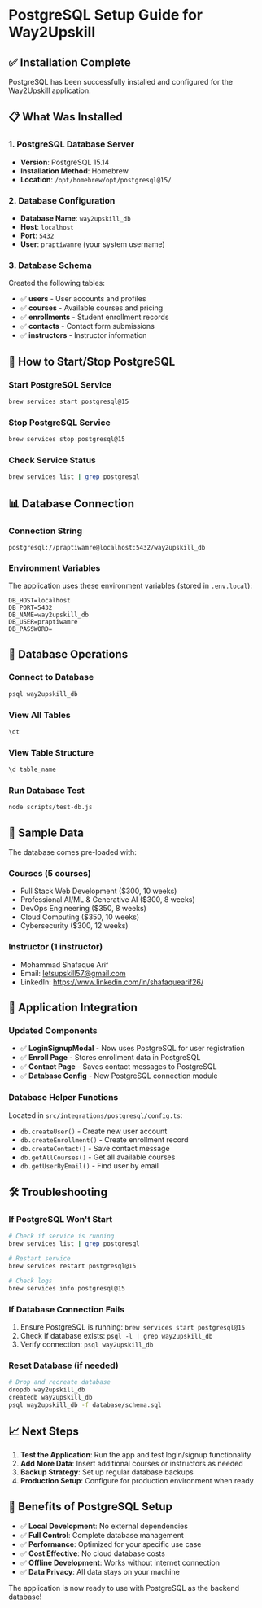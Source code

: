 # PostgreSQL Setup Guide for Way2Upskill

## ✅ Installation Complete

PostgreSQL has been successfully installed and configured for the Way2Upskill application.

## 📋 What Was Installed

### 1. **PostgreSQL Database Server**
- **Version**: PostgreSQL 15.14
- **Installation Method**: Homebrew
- **Location**: `/opt/homebrew/opt/postgresql@15/`

### 2. **Database Configuration**
- **Database Name**: `way2upskill_db`
- **Host**: `localhost`
- **Port**: `5432`
- **User**: `praptiwamre` (your system username)

### 3. **Database Schema**
Created the following tables:
- ✅ **users** - User accounts and profiles
- ✅ **courses** - Available courses and pricing
- ✅ **enrollments** - Student enrollment records
- ✅ **contacts** - Contact form submissions
- ✅ **instructors** - Instructor information

## 🚀 How to Start/Stop PostgreSQL

### Start PostgreSQL Service
```bash
brew services start postgresql@15
```

### Stop PostgreSQL Service
```bash
brew services stop postgresql@15
```

### Check Service Status
```bash
brew services list | grep postgresql
```

## 📊 Database Connection

### Connection String
```
postgresql://praptiwamre@localhost:5432/way2upskill_db
```

### Environment Variables
The application uses these environment variables (stored in `.env.local`):
```
DB_HOST=localhost
DB_PORT=5432
DB_NAME=way2upskill_db
DB_USER=praptiwamre
DB_PASSWORD=
```

## 🔧 Database Operations

### Connect to Database
```bash
psql way2upskill_db
```

### View All Tables
```sql
\dt
```

### View Table Structure
```sql
\d table_name
```

### Run Database Test
```bash
node scripts/test-db.js
```

## 📝 Sample Data

The database comes pre-loaded with:

### Courses (5 courses)
- Full Stack Web Development ($300, 10 weeks)
- Professional AI/ML & Generative AI ($300, 8 weeks)
- DevOps Engineering ($350, 8 weeks)
- Cloud Computing ($350, 10 weeks)
- Cybersecurity ($300, 12 weeks)

### Instructor (1 instructor)
- Mohammad Shafaque Arif
- Email: letsupskill57@gmail.com
- LinkedIn: https://www.linkedin.com/in/shafaquearif26/

## 🔄 Application Integration

### Updated Components
- ✅ **LoginSignupModal** - Now uses PostgreSQL for user registration
- ✅ **Enroll Page** - Stores enrollment data in PostgreSQL
- ✅ **Contact Page** - Saves contact messages to PostgreSQL
- ✅ **Database Config** - New PostgreSQL connection module

### Database Helper Functions
Located in `src/integrations/postgresql/config.ts`:
- `db.createUser()` - Create new user account
- `db.createEnrollment()` - Create enrollment record
- `db.createContact()` - Save contact message
- `db.getAllCourses()` - Get all available courses
- `db.getUserByEmail()` - Find user by email

## 🛠️ Troubleshooting

### If PostgreSQL Won't Start
```bash
# Check if service is running
brew services list | grep postgresql

# Restart service
brew services restart postgresql@15

# Check logs
brew services info postgresql@15
```

### If Database Connection Fails
1. Ensure PostgreSQL is running: `brew services start postgresql@15`
2. Check if database exists: `psql -l | grep way2upskill_db`
3. Verify connection: `psql way2upskill_db`

### Reset Database (if needed)
```bash
# Drop and recreate database
dropdb way2upskill_db
createdb way2upskill_db
psql way2upskill_db -f database/schema.sql
```

## 📈 Next Steps

1. **Test the Application**: Run the app and test login/signup functionality
2. **Add More Data**: Insert additional courses or instructors as needed
3. **Backup Strategy**: Set up regular database backups
4. **Production Setup**: Configure for production environment when ready

## 🎯 Benefits of PostgreSQL Setup

- ✅ **Local Development**: No external dependencies
- ✅ **Full Control**: Complete database management
- ✅ **Performance**: Optimized for your specific use case
- ✅ **Cost Effective**: No cloud database costs
- ✅ **Offline Development**: Works without internet connection
- ✅ **Data Privacy**: All data stays on your machine

The application is now ready to use with PostgreSQL as the backend database!
